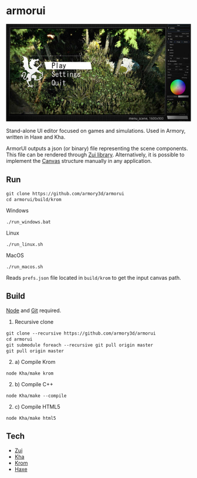 # armorui

![](armui.jpg)

Stand-alone UI editor focused on games and simulations. Used in Armory, written in Haxe and Kha.

ArmorUI outputs a json (or binary) file representing the scene components. This file can be rendered through [Zui library](https://github.com/armory3d/zui/tree/master/examples/Canvas). Alternatively, it is possible to implement the [Canvas](https://github.com/armory3d/zui/blob/master/Sources/zui/Canvas.hx#L68) structure manually in any application.


## Run

```
git clone https://github.com/armory3d/armorui
cd armorui/build/krom
```

Windows
```
./run_windows.bat
```

Linux
```
./run_linux.sh
```

MacOS
```
./run_macos.sh
```

Reads `prefs.json` file located in `build/krom` to get the input canvas path.


## Build

[Node](https://nodejs.org) and [Git](https://git-scm.com) required.

1. Recursive clone

```
git clone --recursive https://github.com/armory3d/armorui
cd armorui
git submodule foreach --recursive git pull origin master
git pull origin master
```

2. a) Compile Krom
```
node Kha/make krom
```

2. b) Compile C++
```
node Kha/make --compile
```

2. c) Compile HTML5
```
node Kha/make html5
```

## Tech

- [Zui](https://github.com/armory3d/zui)
- [Kha](https://github.com/Kode/Kha)
- [Krom](https://github.com/Kode/Krom)
- [Haxe](https://github.com/HaxeFoundation/haxe)

